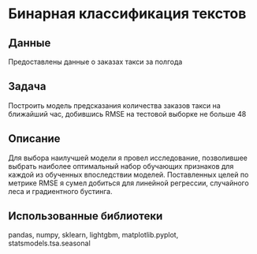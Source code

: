 # Бинарная классификация текстов
## Данные
Предоставлены данные о заказах такси за полгода
## Задача
Построить модель предсказания количества заказов такси на ближайший час, добившись RMSE на тестовой выборке не больше 48
## Описание
Для выбора наилучшей модели я провел исследование, позволившее выбрать наиболее оптимальный набор обучающих признаков для каждой из обученных впоследствии моделей. Поставленных целей по метрике RMSE я сумел добиться для линейной регрессии, случайного леса и градиентного бустинга.
## Использованные библиотеки
pandas, numpy, sklearn, lightgbm, matplotlib.pyplot, statsmodels.tsa.seasonal
